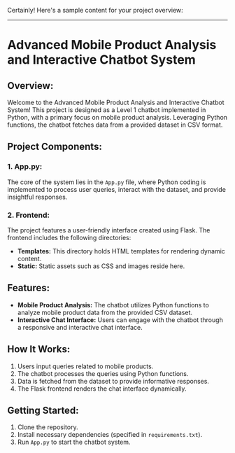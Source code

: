 Certainly! Here's a sample content for your project overview:

---

# Advanced Mobile Product Analysis and Interactive Chatbot System

## Overview:

Welcome to the Advanced Mobile Product Analysis and Interactive Chatbot System! This project is designed as a Level 1 chatbot implemented in Python, with a primary focus on mobile product analysis. Leveraging Python functions, the chatbot fetches data from a provided dataset in CSV format.

## Project Components:

### 1. App.py:
The core of the system lies in the `App.py` file, where Python coding is implemented to process user queries, interact with the dataset, and provide insightful responses.

### 2. Frontend:
The project features a user-friendly interface created using Flask. The frontend includes the following directories:

- **Templates:** This directory holds HTML templates for rendering dynamic content.
- **Static:** Static assets such as CSS and images reside here.

## Features:

- **Mobile Product Analysis:** The chatbot utilizes Python functions to analyze mobile product data from the provided CSV dataset.
- **Interactive Chat Interface:** Users can engage with the chatbot through a responsive and interactive chat interface.

## How It Works:

1. Users input queries related to mobile products.
2. The chatbot processes the queries using Python functions.
3. Data is fetched from the dataset to provide informative responses.
4. The Flask frontend renders the chat interface dynamically.


## Getting Started:

1. Clone the repository.
2. Install necessary dependencies (specified in `requirements.txt`).
3. Run `App.py` to start the chatbot system.
